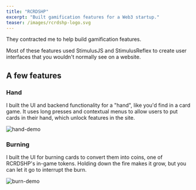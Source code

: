 ```yaml
---
title: "RCRDSHP"
excerpt: "Built gamification features for a Web3 startup."
teaser: /images/rcrdshp-logo.svg
---
```


They contracted me to help build gamification features.

Most of these features used StimulusJS and StimulusReflex to create user interfaces that you wouldn't normally see on a website.

## A few features

### Hand

I built the UI and backend functionality for a "hand", like you'd find in a card game. It uses long presses and contextual menus to allow users to put cards in their hand, which unlock features in the site.

![hand-demo](/images/hand-demo.gif)

### Burning

I built the UI for burning cards to convert them into coins, one of RCRDSHP's in-game tokens. Holding down the fire makes it grow, but you can let it go to interrupt the burn.

![burn-demo](/images/burn-demo.gif)



